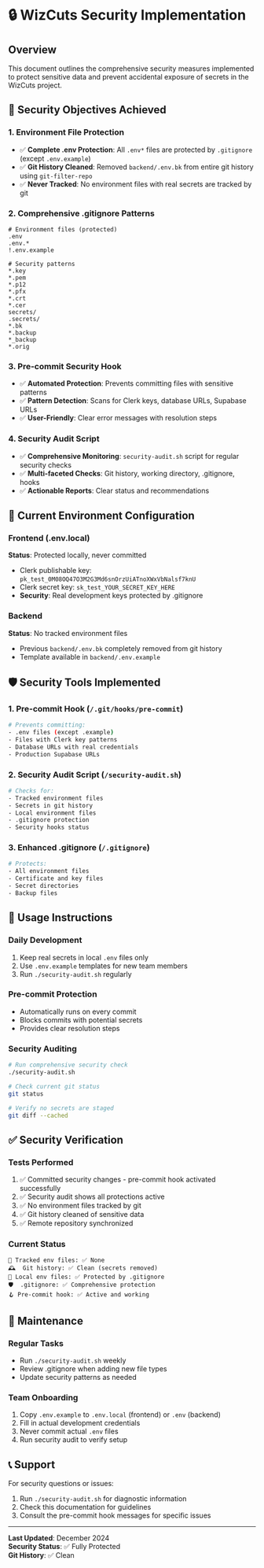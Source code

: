 # 🔒 WizCuts Security Implementation

## Overview
This document outlines the comprehensive security measures implemented to protect sensitive data and prevent accidental exposure of secrets in the WizCuts project.

## 🎯 Security Objectives Achieved

### 1. Environment File Protection
- ✅ **Complete .env Protection**: All `.env*` files are protected by `.gitignore` (except `.env.example`)
- ✅ **Git History Cleaned**: Removed `backend/.env.bk` from entire git history using `git-filter-repo`
- ✅ **Never Tracked**: No environment files with real secrets are tracked by git

### 2. Comprehensive .gitignore Patterns
```gitignore
# Environment files (protected)
.env
.env.*
!.env.example

# Security patterns
*.key
*.pem
*.p12
*.pfx
*.crt
*.cer
secrets/
.secrets/
*.bk
*.backup
*_backup
*.orig
```

### 3. Pre-commit Security Hook
- ✅ **Automated Protection**: Prevents committing files with sensitive patterns
- ✅ **Pattern Detection**: Scans for Clerk keys, database URLs, Supabase URLs
- ✅ **User-Friendly**: Clear error messages with resolution steps

### 4. Security Audit Script
- ✅ **Comprehensive Monitoring**: `security-audit.sh` script for regular security checks
- ✅ **Multi-faceted Checks**: Git history, working directory, .gitignore, hooks
- ✅ **Actionable Reports**: Clear status and recommendations

## 🔐 Current Environment Configuration

### Frontend (.env.local)
**Status**: Protected locally, never committed
- Clerk publishable key: `pk_test_0M08OQ47O3M2G3Md6snOrzUiATnoXWxVbNalsf7knU`
- Clerk secret key: `sk_test_YOUR_SECRET_KEY_HERE`
- **Security**: Real development keys protected by .gitignore

### Backend
**Status**: No tracked environment files
- Previous `backend/.env.bk` completely removed from git history
- Template available in `backend/.env.example`

## 🛡️ Security Tools Implemented

### 1. Pre-commit Hook (`/.git/hooks/pre-commit`)
```bash
# Prevents committing:
- .env files (except .example)
- Files with Clerk key patterns
- Database URLs with real credentials
- Production Supabase URLs
```

### 2. Security Audit Script (`/security-audit.sh`)
```bash
# Checks for:
- Tracked environment files
- Secrets in git history
- Local environment files
- .gitignore protection
- Security hooks status
```

### 3. Enhanced .gitignore (`/.gitignore`)
```bash
# Protects:
- All environment files
- Certificate and key files
- Secret directories
- Backup files
```

## 🚀 Usage Instructions

### Daily Development
1. Keep real secrets in local `.env` files only
2. Use `.env.example` templates for new team members
3. Run `./security-audit.sh` regularly

### Pre-commit Protection
- Automatically runs on every commit
- Blocks commits with potential secrets
- Provides clear resolution steps

### Security Auditing
```bash
# Run comprehensive security check
./security-audit.sh

# Check current git status
git status

# Verify no secrets are staged
git diff --cached
```

## ✅ Security Verification

### Tests Performed
1. ✅ Committed security changes - pre-commit hook activated successfully
2. ✅ Security audit shows all protections active
3. ✅ No environment files tracked by git
4. ✅ Git history cleaned of sensitive data
5. ✅ Remote repository synchronized

### Current Status
```
📁 Tracked env files: ✅ None
🕰️  Git history: ✅ Clean (secrets removed)
📂 Local env files: ✅ Protected by .gitignore
🛡️  .gitignore: ✅ Comprehensive protection
🪝 Pre-commit hook: ✅ Active and working
```

## 🔄 Maintenance

### Regular Tasks
- Run `./security-audit.sh` weekly
- Review .gitignore when adding new file types
- Update security patterns as needed

### Team Onboarding
1. Copy `.env.example` to `.env.local` (frontend) or `.env` (backend)
2. Fill in actual development credentials
3. Never commit actual `.env` files
4. Run security audit to verify setup

## 📞 Support

For security questions or issues:
1. Run `./security-audit.sh` for diagnostic information
2. Check this documentation for guidelines
3. Consult the pre-commit hook messages for specific issues

---

**Last Updated**: December 2024  
**Security Status**: ✅ Fully Protected  
**Git History**: ✅ Clean
